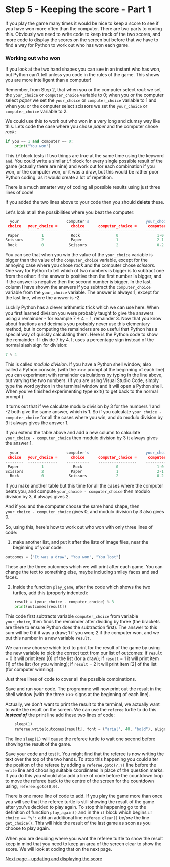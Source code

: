 # Step 5 - Keeping the score - Part 1

If you play the game many times it would be nice to keep a score to see if you have won more often than the computer. There are two parts to coding this. Obviously we need to write code to keep track of the two scores, and more code to display the scores on the screen but before that we have to find a way for Python to work out who has won each game.

### Working out who won

If you look at the two hand shapes you can see in an instant who has won, but Python can't tell unless you code in the rules of the game. This shows you are more intelligent than a computer!

Remember, from Step 2, that when you or the computer select *rock* we set the ```your_choice``` or ```computer_choice``` variable to 0; when you or the computer select *paper* we set the ```your_choice``` or ```computer_choice``` variable to 1 and when you or the computer select scissors we set the ```your_choice``` or ```computer_choice``` variable to 2.  

We could use this to work out who won in a very long and clumsy way like this. Lets code the case where you chose *paper* and the computer chose *rock*:

```python
if you == 1 and computer == 0:
    print("You won")
```

This ```if``` block tests if two things are true at the same time using the keyword ```and```. You could write a similar ```if``` block for every single possible result of the game (actually there are nine) and work out for each combination if you won, or the computer won, or it was a draw, but this would be rather poor Python coding, as it would create a lot of repetition.

There is a much smarter way of coding all possible results using just three lines of code!

If you added the two lines above to your code then you should **delete** these.

Let's look at all the possibilities where you beat the computer:

```python
  your                     computer's                         your_choice minus
 choice   your_choice =      choice      computer_choice =     computer_choice
--------  -------------    ----------    -----------------    ------------------
 Paper          1            Rock                0                 1-0 = 1
Scissors        2            Paper               1                 2-1 = 1
 Rock           0           Scissors             2                 0-2 = -2
```

You can see that when you win the value of the ```your_choice``` variable is bigger than the value of the ```computer_choice``` variable, except for the annoying case where you chose *rock* and the computer chose *scissors*.  One way for Python to tell which of two numbers is bigger is to subtract one from the other: if the answer is positive then the first number is bigger, and if the answer is negative then the second number is bigger. In the last column I have shown the answers if you subtract the ```computer_choice``` variable from the ```your_choice``` variable. The answer is always 1, except for the last line, where the answer is -2.

Luckily Python has a clever arithmetic trick which we can use here. When you first learned division you were probably taught to give the answers using a remainder - for example 7 ÷ 4 = 1, remainder 3. Now that you know about fractions and decimals you probably never use this elementary method, but in computing the remainders are so useful that Python has a special way of quickly calculating them. Here is the Python code to show the remainder if I divide 7 by 4. It uses a percentage sign instead of the normal slash sign for division:

```python
7 % 4
```

This is called *modulo division*. If you have a Python shell window, also called a Python console, (with the >>> prompt at the beginning of each line) you can experiment with remainder calculations by typing in the line above, but varying the two numbers. (If you are using Visual Studio Code, simply type the word python in the terminal window and it will open a Python shell. When you've finished experimenting type exit() to get back to the normal prompt.)

It turns out that if we calculate modulo division by 3 for the numbers 1 and -2 both give the same answer, which is 1. So if you calculate ```your_choice - computer_choice``` for all the cases where you win, and do modulo division by 3 it always gives the answer 1.

If you extend the table above and add a new column to calculate
```your_choice - computer_choice``` then modulo division by 3 it always gives the answer 1.

```python
  your                     computer's                         your_choice minus     modulo division
 choice   your_choice =      choice      computer_choice =     computer_choice           by 3
--------  -------------    ----------    -----------------    -----------------     ---------------
 Paper          1             Rock               0                 1-0 = 1            (1-0)%3 = 1
Scissors        2            Paper               1                 2-1 = 1            (2-1)%3 = 1
  Rock          0           Scissors             2                 0-2 = -2           (0-2)%3 = 1
```

If you make another table but this time for all the cases where the computer beats you, and compute ```your_choice - computer_choice``` then modulo division by 3, it always gives 2.

And if you and the computer choose the same hand shape, then ```your_choice - computer_choice``` gives 0, and modulo division by 3 also gives 0.

So, using this, here's how to work out who won with only three lines of code:

1. make another list, and put it after the lists of image files, near the beginning of your code:

```python
outcomes = ["It was a draw", "You won", "You lost"]
```

These are the three outcomes which we will print after each game. You can change the text to something else, maybe including smiley faces and sad faces.

2. Inside the function ```play_game```, after the code which shows the two turtles, add this (properly indented):

```python
    result = (your_choice - computer_choice) % 3
    print(outcomes[result])
```

This code first subtracts variable ```computer_choice``` from variable ```your_choice```, then finds the remainder after dividing by three (the brackets are there to ensure Python does the subtraction first). The answer to this sum will be 0 if it was a draw; 1 if you won; 2 if the computer won, and we put this number in a new variable ```result```.

We can now choose which text to print for the result of the game by using the new variable to pick the correct text from our list of outcomes: if ```result``` = 0 it will print item [0] of the list (for a draw); if ```result``` = 1 it will print item [1] of the list (for you winning); if ```result``` = 2 it will print item [2] of the list (for computer winning).

Just three lines of code to cover all the possible combinations.

Save and run your code. The programme will now print out the result in the shell window (with the three >>> signs at the beginning of each line).

Actually, we don't want to print the result to the terminal, we actually want to write the result on the screen. We can use the ```referee``` turtle to do this. **_Instead of_** the print line add these two lines of code:

```python
    sleep(1)
    referee.write(outcomes[result], font = ("arial", 40, "bold"), align = "center")
```

The line ```sleep(1)``` will cause the referee turtle to wait one second before showing the result of the game.

Save your code and test it. You might find that the referee is now writing the text over the top of the two hands. To stop this happening you could alter the position of the referee by adding a ```referee.goto(?,?)``` line before the ```write``` line and choosing suitable coordinates in place of the question marks. If you do this you should also add a line of code before the countdown loop to move the referee back to the centre of the screen for the countdown using, ```referee.goto(0,0)```.

There is one more line of code to add. If you play the game more than once you will see that the referee turtle is still showing the result of the game after you've decided to play again. To stop this happening go to the definition of function ```play_again()``` and in the ```if``` block which begins ```if choice == "y":``` add an additional line ```referee.clear()``` *before* the line ```get_choice()```. This will hide the result of the last game as soon as you choose to play again.

When you are deciding where you want the referee turtle to show the result keep in mind that you need to keep an area of the screen clear to show the score. We will look at coding that on the next page.

[Next page - updating and displaying the score](README2.md)